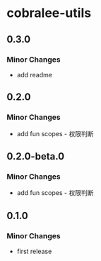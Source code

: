 # cobralee-utils

## 0.3.0

### Minor Changes

- add readme

## 0.2.0

### Minor Changes

- add fun scopes - 权限判断

## 0.2.0-beta.0

### Minor Changes

- add fun scopes - 权限判断

## 0.1.0

### Minor Changes

- first release
